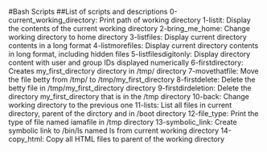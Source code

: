 #Bash Scripts ##List of scripts and descriptions 0-current_working_directory: Print path of working directory 1-listit: Display the contents of the current working directory 2-bring_me_home: Change working directory to home directory 3-listfiles: Display current directory contents in a long format 4-listmorefiles: Display current directory contents in long format, including hidden files 5-listfilesdigitonly: Display directory content with user and group IDs displayed numerically 6-firstdirectory: Creates my_first_directory directory in /tmp/ directory 7-movethatfile: Move the file betty from /tmp/ to /tmp/my_first_directory 8-firstdelete: Delete the betty file in /tmp/my_first_directory directory 9-firstdirdeletion: Delete the directory my_first_directory that is in the /tmp directory 10-back: Change working directory to the previous one 11-lists: List all files in current directory, parent of the dirctory and in /boot directory 12-file_type: Print the type of file named iamafile in /tmp directory 13-symbolic_link: Create symbolic link to /bin/ls named ls from current working directory 14-copy_html: Copy all HTML files to parent of the working directory
